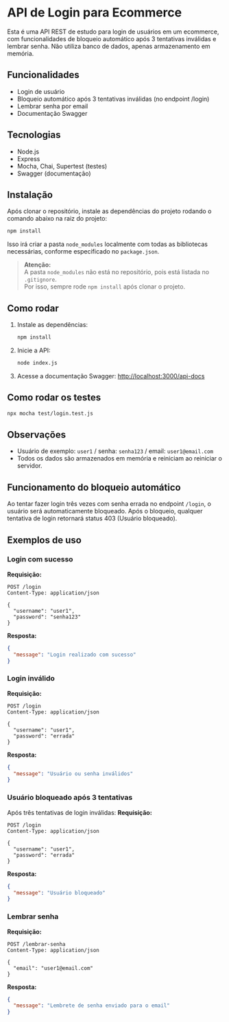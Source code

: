 # API de Login para Ecommerce

Esta é uma API REST de estudo para login de usuários em um ecommerce, com funcionalidades de bloqueio automático após 3 tentativas inválidas e lembrar senha. Não utiliza banco de dados, apenas armazenamento em memória.

## Funcionalidades

- Login de usuário
- Bloqueio automático após 3 tentativas inválidas (no endpoint /login)
- Lembrar senha por email
- Documentação Swagger

## Tecnologias

- Node.js
- Express
- Mocha, Chai, Supertest (testes)
- Swagger (documentação)

## Instalação

Após clonar o repositório, instale as dependências do projeto rodando o comando abaixo na raiz do projeto:

```bash
npm install
```

Isso irá criar a pasta `node_modules` localmente com todas as bibliotecas necessárias, conforme especificado no `package.json`.

> **Atenção:**  
> A pasta `node_modules` não está no repositório, pois está listada no `.gitignore`.  
> Por isso, sempre rode `npm install` após clonar o projeto.

## Como rodar

1. Instale as dependências:
   ```bash
   npm install
   ```
2. Inicie a API:
   ```bash
   node index.js
   ```
3. Acesse a documentação Swagger:
   [http://localhost:3000/api-docs](http://localhost:3000/api-docs)

## Como rodar os testes

```bash
npx mocha test/login.test.js
```

## Observações

- Usuário de exemplo: `user1` / senha: `senha123` / email: `user1@email.com`
- Todos os dados são armazenados em memória e reiniciam ao reiniciar o servidor.

## Funcionamento do bloqueio automático

Ao tentar fazer login três vezes com senha errada no endpoint `/login`, o usuário será automaticamente bloqueado. Após o bloqueio, qualquer tentativa de login retornará status 403 (Usuário bloqueado).

## Exemplos de uso

### Login com sucesso

**Requisição:**

```http
POST /login
Content-Type: application/json

{
  "username": "user1",
  "password": "senha123"
}
```

**Resposta:**

```json
{
  "message": "Login realizado com sucesso"
}
```

### Login inválido

**Requisição:**

```http
POST /login
Content-Type: application/json

{
  "username": "user1",
  "password": "errada"
}
```

**Resposta:**

```json
{
  "message": "Usuário ou senha inválidos"
}
```

### Usuário bloqueado após 3 tentativas

Após três tentativas de login inválidas:
**Requisição:**

```http
POST /login
Content-Type: application/json

{
  "username": "user1",
  "password": "errada"
}
```

**Resposta:**

```json
{
  "message": "Usuário bloqueado"
}
```

### Lembrar senha

**Requisição:**

```http
POST /lembrar-senha
Content-Type: application/json

{
  "email": "user1@email.com"
}
```

**Resposta:**

```json
{
  "message": "Lembrete de senha enviado para o email"
}
```
